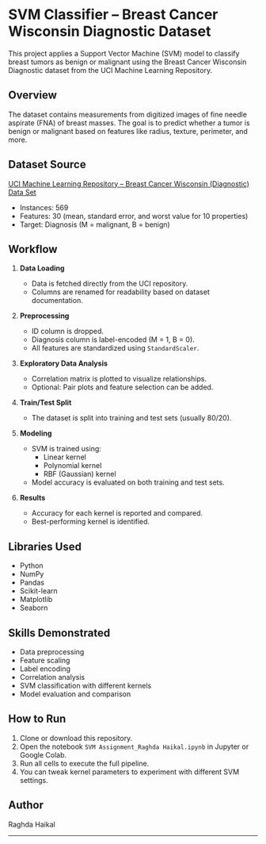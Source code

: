 
# SVM Classifier – Breast Cancer Wisconsin Diagnostic Dataset

This project applies a Support Vector Machine (SVM) model to classify breast tumors as benign or malignant using the Breast Cancer Wisconsin Diagnostic dataset from the UCI Machine Learning Repository.

## Overview

The dataset contains measurements from digitized images of fine needle aspirate (FNA) of breast masses. The goal is to predict whether a tumor is benign or malignant based on features like radius, texture, perimeter, and more.

## Dataset Source

[UCI Machine Learning Repository – Breast Cancer Wisconsin (Diagnostic) Data Set](https://archive.ics.uci.edu/ml/datasets/Breast+Cancer+Wisconsin+(Diagnostic))

- Instances: 569
- Features: 30 (mean, standard error, and worst value for 10 properties)
- Target: Diagnosis (M = malignant, B = benign)

## Workflow

1. **Data Loading**
   - Data is fetched directly from the UCI repository.
   - Columns are renamed for readability based on dataset documentation.

2. **Preprocessing**
   - ID column is dropped.
   - Diagnosis column is label-encoded (M = 1, B = 0).
   - All features are standardized using `StandardScaler`.

3. **Exploratory Data Analysis**
   - Correlation matrix is plotted to visualize relationships.
   - Optional: Pair plots and feature selection can be added.

4. **Train/Test Split**
   - The dataset is split into training and test sets (usually 80/20).

5. **Modeling**
   - SVM is trained using:
     - Linear kernel
     - Polynomial kernel
     - RBF (Gaussian) kernel
   - Model accuracy is evaluated on both training and test sets.

6. **Results**
   - Accuracy for each kernel is reported and compared.
   - Best-performing kernel is identified.

## Libraries Used

- Python
- NumPy
- Pandas
- Scikit-learn
- Matplotlib
- Seaborn

## Skills Demonstrated

- Data preprocessing
- Feature scaling
- Label encoding
- Correlation analysis
- SVM classification with different kernels
- Model evaluation and comparison

## How to Run

1. Clone or download this repository.
2. Open the notebook `SVM Assignment_Raghda Haikal.ipynb` in Jupyter or Google Colab.
3. Run all cells to execute the full pipeline.
4. You can tweak kernel parameters to experiment with different SVM settings.

## Author

Raghda Haikal  


---


